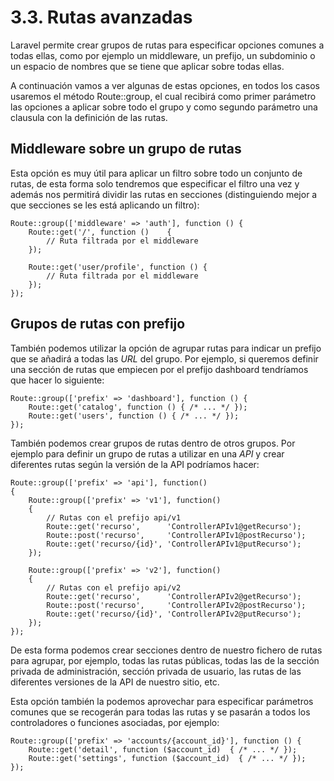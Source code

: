 # 3.3. Rutas avanzadas

Laravel permite crear grupos de rutas para especificar opciones comunes a todas ellas, como por ejemplo un middleware, un prefijo, un subdominio o un espacio de nombres que se tiene que aplicar sobre todas ellas.

A continuación vamos a ver algunas de estas opciones, en todos los casos usaremos el método Route::group, el cual recibirá como primer parámetro las opciones a aplicar sobre todo el grupo y como segundo parámetro una clausula con la definición de las rutas.

## Middleware sobre un grupo de rutas

Esta opción es muy útil para aplicar un filtro sobre todo un conjunto de rutas, de esta forma solo tendremos que especificar el filtro una vez y además nos permitirá dividir las rutas en secciones (distinguiendo mejor a que secciones se les está aplicando un filtro):

```
Route::group(['middleware' => 'auth'], function () {
    Route::get('/', function ()    {
        // Ruta filtrada por el middleware
    });

    Route::get('user/profile', function () {
        // Ruta filtrada por el middleware
    });
});
```

## Grupos de rutas con prefijo

También podemos utilizar la opción de agrupar rutas para indicar un prefijo que se añadirá a todas las _URL_ del grupo. Por ejemplo, si queremos definir una sección de rutas que empiecen por el prefijo dashboard tendríamos que hacer lo siguiente:

```
Route::group(['prefix' => 'dashboard'], function () {
    Route::get('catalog', function () { /* ... */ });
    Route::get('users', function () { /* ... */ });
});
```

También podemos crear grupos de rutas dentro de otros grupos. Por ejemplo para definir un grupo de rutas a utilizar en una _API_ y crear diferentes rutas según la versión de la API podríamos hacer:

```
Route::group(['prefix' => 'api'], function()
{
    Route::group(['prefix' => 'v1'], function()
    {
        // Rutas con el prefijo api/v1
        Route::get('recurso',      'ControllerAPIv1@getRecurso');
        Route::post('recurso',     'ControllerAPIv1@postRecurso');
        Route::get('recurso/{id}', 'ControllerAPIv1@putRecurso');
    });

    Route::group(['prefix' => 'v2'], function()
    {
        // Rutas con el prefijo api/v2
        Route::get('recurso',      'ControllerAPIv2@getRecurso');
        Route::post('recurso',     'ControllerAPIv2@postRecurso');
        Route::get('recurso/{id}', 'ControllerAPIv2@putRecurso');
    });
});
```

De esta forma podemos crear secciones dentro de nuestro fichero de rutas para agrupar, por ejemplo, todas las rutas públicas, todas las de la sección privada de administración, sección privada de usuario, las rutas de las diferentes versiones de la API de nuestro sitio, etc.

Esta opción también la podemos aprovechar para especificar parámetros comunes que se recogerán para todas las rutas y se pasarán a todos los controladores o funciones asociadas, por ejemplo:

```
Route::group(['prefix' => 'accounts/{account_id}'], function () {
    Route::get('detail', function ($account_id)  { /* ... */ });
    Route::get('settings', function ($account_id)  { /* ... */ });
});
```

